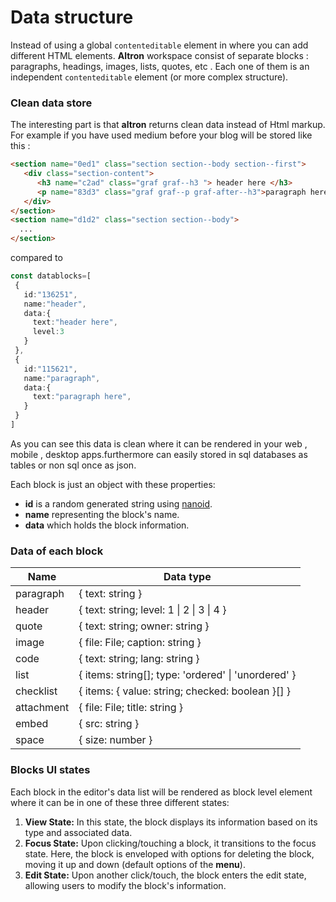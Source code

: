 
# Data structure

Instead of using a global `contenteditable` element in where you can add different HTML elements. **Altron** workspace consist of separate blocks : paragraphs, headings, images, lists, quotes, etc . Each one of them is an independent `contenteditable` element (or more complex structure).

### Clean data store

The interesting part is that **altron** returns clean data instead of Html markup. For example if you have used medium before your blog will be stored like this :

``` Html
<section name="0ed1" class="section section--body section--first">  
   <div class="section-content">
      <h3 name="c2ad" class="graf graf--h3 "> header here </h3> 
      <p name="83d3" class="graf graf--p graf-after--h3">paragraph here</p>
   </div>
</section>
<section name="d1d2" class="section section--body">
  ...
</section>
```

compared to 

``` Typescript
const datablocks=[
 {
   id:"136251",
   name:"header",
   data:{
     text:"header here",
     level:3
   }
 },
 {
   id:"115621",
   name:"paragraph",
   data:{
     text:"paragraph here",
   }
 }
]
```

As you can see this data is clean where it can be rendered in your web , mobile , desktop apps.furthermore can easily stored in sql databases as tables or non sql once as json.

Each block is just an object with these properties:

- **id** is a random generated string using [nanoid](https://www.npmjs.com/package/nanoid).
- **name** representing the block's name.
- **data** which holds the block information.

### Data of each block 

| Name               | Data type                                                                 |
| ------------------ | --------------------------------------------------------------------------------- |
| paragraph              | { text: string }                       |
| header   | { text: string; level: 1 \| 2 \| 3 \| 4 }          |
| quote        | { text: string; owner: string } |
| image         | { file: File; caption: string }                              |
| code         | { text: string; lang: string }    |
| list       | { items: string[]; type: 'ordered' \| 'unordered' }                       |
| checklist    |{ items: { value: string; checked: boolean }[] }                     |
| attachment        | { file: File; title: string }                             |
| embed    | { src: string }   |
| space         | { size: number } 

### Blocks UI states

Each block in the editor's data list will be rendered as block level element where it can be in one of these three different states:

1. **View State:** In this state, the block displays its information based on its type and associated data.
2. **Focus State:** Upon clicking/touching a block, it transitions to the focus state. Here, the block is enveloped with options for deleting the block, moving it up and down (default options of the **menu**).
3. **Edit State:** Upon another click/touch, the block enters the edit state, allowing users to modify the block's information.
